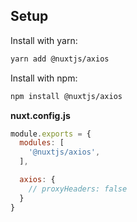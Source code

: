 
## Setup

Install with yarn:

```bash
yarn add @nuxtjs/axios
```

Install with npm:

```bash
npm install @nuxtjs/axios
```

**nuxt.config.js**

```js
module.exports = {
  modules: [
    '@nuxtjs/axios',
  ],

  axios: {
    // proxyHeaders: false
  }
}
```

